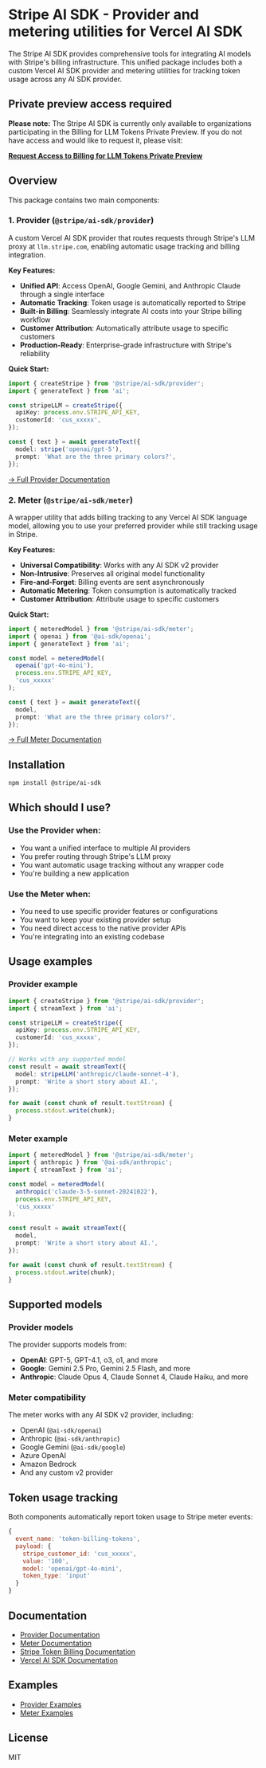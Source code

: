 # Stripe AI SDK - Provider and metering utilities for Vercel AI SDK

The Stripe AI SDK provides comprehensive tools for integrating AI models with Stripe's billing infrastructure. This unified package includes both a custom Vercel AI SDK provider and metering utilities for tracking token usage across any AI SDK provider.

## Private preview access required

**Please note:** The Stripe AI SDK is currently only available to organizations participating in the Billing for LLM Tokens Private Preview. If you do not have access and would like to request it, please visit:

**[Request Access to Billing for LLM Tokens Private Preview](https://docs.stripe.com/billing/token-billing)**

## Overview

This package contains two main components:

### 1. **Provider** (`@stripe/ai-sdk/provider`)

A custom Vercel AI SDK provider that routes requests through Stripe's LLM proxy at `llm.stripe.com`, enabling automatic usage tracking and billing integration.

**Key Features:**
- **Unified API**: Access OpenAI, Google Gemini, and Anthropic Claude through a single interface
- **Automatic Tracking**: Token usage is automatically reported to Stripe
- **Built-in Billing**: Seamlessly integrate AI costs into your Stripe billing workflow
- **Customer Attribution**: Automatically attribute usage to specific customers
- **Production-Ready**: Enterprise-grade infrastructure with Stripe's reliability

**Quick Start:**
```typescript
import { createStripe } from '@stripe/ai-sdk/provider';
import { generateText } from 'ai';

const stripeLLM = createStripe({
  apiKey: process.env.STRIPE_API_KEY,
  customerId: 'cus_xxxxx',
});

const { text } = await generateText({
  model: stripe('openai/gpt-5'),
  prompt: 'What are the three primary colors?',
});
```

[→ Full Provider Documentation](./provider/README.md)

### 2. **Meter** (`@stripe/ai-sdk/meter`)

A wrapper utility that adds billing tracking to any Vercel AI SDK language model, allowing you to use your preferred provider while still tracking usage in Stripe.

**Key Features:**
- **Universal Compatibility**: Works with any AI SDK v2 provider
- **Non-Intrusive**: Preserves all original model functionality
- **Fire-and-Forget**: Billing events are sent asynchronously
- **Automatic Metering**: Token consumption is automatically tracked
- **Customer Attribution**: Attribute usage to specific customers

**Quick Start:**
```typescript
import { meteredModel } from '@stripe/ai-sdk/meter';
import { openai } from '@ai-sdk/openai';
import { generateText } from 'ai';

const model = meteredModel(
  openai('gpt-4o-mini'),
  process.env.STRIPE_API_KEY,
  'cus_xxxxx'
);

const { text } = await generateText({
  model,
  prompt: 'What are the three primary colors?',
});
```

[→ Full Meter Documentation](./meter/README.md)

## Installation

```bash
npm install @stripe/ai-sdk
```

## Which should I use?

### Use the **Provider** when:
- You want a unified interface to multiple AI providers
- You prefer routing through Stripe's LLM proxy
- You want automatic usage tracking without any wrapper code
- You're building a new application

### Use the **Meter** when:
- You need to use specific provider features or configurations
- You want to keep your existing provider setup
- You need direct access to the native provider APIs
- You're integrating into an existing codebase

## Usage examples

### Provider example

```typescript
import { createStripe } from '@stripe/ai-sdk/provider';
import { streamText } from 'ai';

const stripeLLM = createStripe({
  apiKey: process.env.STRIPE_API_KEY,
  customerId: 'cus_xxxxx',
});

// Works with any supported model
const result = await streamText({
  model: stripeLLM('anthropic/claude-sonnet-4'),
  prompt: 'Write a short story about AI.',
});

for await (const chunk of result.textStream) {
  process.stdout.write(chunk);
}
```

### Meter example

```typescript
import { meteredModel } from '@stripe/ai-sdk/meter';
import { anthropic } from '@ai-sdk/anthropic';
import { streamText } from 'ai';

const model = meteredModel(
  anthropic('claude-3-5-sonnet-20241022'),
  process.env.STRIPE_API_KEY,
  'cus_xxxxx'
);

const result = await streamText({
  model,
  prompt: 'Write a short story about AI.',
});

for await (const chunk of result.textStream) {
  process.stdout.write(chunk);
}
```

## Supported models

### Provider models
The provider supports models from:
- **OpenAI**: GPT-5, GPT-4.1, o3, o1, and more
- **Google**: Gemini 2.5 Pro, Gemini 2.5 Flash, and more
- **Anthropic**: Claude Opus 4, Claude Sonnet 4, Claude Haiku, and more

### Meter compatibility
The meter works with any AI SDK v2 provider, including:
- OpenAI (`@ai-sdk/openai`)
- Anthropic (`@ai-sdk/anthropic`)
- Google Gemini (`@ai-sdk/google`)
- Azure OpenAI
- Amazon Bedrock
- And any custom v2 provider

## Token usage tracking

Both components automatically report token usage to Stripe meter events:

```javascript
{
  event_name: 'token-billing-tokens',
  payload: {
    stripe_customer_id: 'cus_xxxxx',
    value: '100',
    model: 'openai/gpt-4o-mini',
    token_type: 'input'
  }
}
```

## Documentation

- [Provider Documentation](./provider/README.md)
- [Meter Documentation](./meter/README.md)
- [Stripe Token Billing Documentation](https://docs.stripe.com/billing/token-billing)
- [Vercel AI SDK Documentation](https://sdk.vercel.ai/docs)

## Examples

- [Provider Examples](./provider/examples/)
- [Meter Examples](./meter/examples/)

## License

MIT

